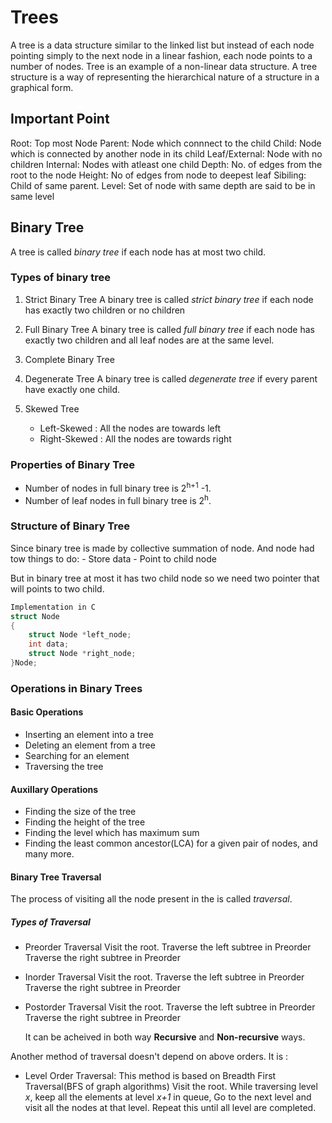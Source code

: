 # Trees

A tree is a data structure similar to the linked list but instead of each node pointing simply to the next node in a linear fashion, each node points to a number of nodes. Tree is an example of a non-linear data structure. A tree structure is a way of representing the hierarchical nature of a structure in a graphical form.

## Important Point

Root: Top most Node
Parent: Node which connnect to the child
Child: Node which is connected by another node in its child
Leaf/External: Node with no children
Internal: Nodes with atleast one child
Depth: No. of edges from the root to the node
Height: No of edges from node to deepest leaf
Sibiling: Child of same parent.
Level: Set of node with same depth are said to be in same level

## Binary Tree

A tree is called _binary tree_ if each node has at most two child.

### Types of binary tree

1. Strict Binary Tree
   A binary tree is called _strict binary tree_ if each node has exactly two children or no children

2. Full Binary Tree
   A binary tree is called _full binary tree_ if each node has exactly two children and all leaf nodes are at the same level.

3. Complete Binary Tree
4. Degenerate Tree
   A binary tree is called _degenerate tree_ if every parent have exactly one child.

5. Skewed Tree
   - Left-Skewed : All the nodes are towards left
   - Right-Skewed : All the nodes are towards right

### Properties of Binary Tree

- Number of nodes in full binary tree is 2<sup>h+1</sup> -1.
- Number of leaf nodes in full binary tree is 2<sup>h</sup>.

### Structure of Binary Tree

Since binary tree is made by collective summation of node.
And node had tow things to do: - Store data - Point to child node

But in binary tree at most it has two child node so we need two pointer that will points to two child.

```C
Implementation in C
struct Node
{
    struct Node *left_node;
    int data;
    struct Node *right_node;
}Node;
```

### Operations in Binary Trees

#### Basic Operations

- Inserting an element into a tree
- Deleting an element from a tree
- Searching for an element
- Traversing the tree

#### Auxillary Operations

- Finding the size of the tree
- Finding the height of the tree
- Finding the level which has maximum sum
- Finding the least common ancestor(LCA) for a given pair of nodes, and many more.

#### Binary Tree Traversal

The process of visiting all the node present in the is called _traversal_.

##### Types of Traversal

- Preorder Traversal
  Visit the root.
  Traverse the left subtree in Preorder
  Traverse the right subtree in Preorder
- Inorder Traversal
  Visit the root.
  Traverse the left subtree in Preorder
  Traverse the right subtree in Preorder
- Postorder Traversal
  Visit the root.
  Traverse the left subtree in Preorder
  Traverse the right subtree in Preorder

  It can be acheived in both way **Recursive** and **Non-recursive** ways.

Another method of traversal doesn't depend on above orders. It is :

- Level Order Traversal: This method is based on Breadth First Traversal(BFS of graph algorithms)
  Visit the root.
  While traversing level _x_, keep all the elements at level _x+1_ in queue,
  Go to the next level and visit all the nodes at that level.
  Repeat this until all level are completed.
